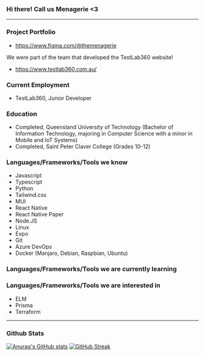 ### Hi there! Call us Menagerie <3
_________________________________________________________________________________________________________________________________________________________________________
### Project Portfolio
- https://www.figma.com/@themenagerie

We were part of the team that developed the TestLab360 website!
- https://www.testlab360.com.au/

### Current Employment
- TestLab360, Junior Developer

### Education
- Completed, Queensland University of Technology (Bachelor of Information Technology, majoring in Computer Science with a minor in Mobile and IoT Systems)
- Completed, Saint Peter Claver College (Grades 10-12)

### Languages/Frameworks/Tools we know
- Javascript
- Typescript
- Python
- Tailwind.css
- MUI
- React Native
- React Native Paper
- Node.JS
- Linux
- Expo
- Git
- Azure DevOps
- Docker (Manjaro, Debian, Raspbian, Ubuntu)
  
### Languages/Frameworks/Tools we are currently learning

### Languages/Frameworks/Tools we are interested in
- ELM
- Prisma
- Terraform

_________________________________________________________________________________________________________________________________________________________________________
### Github Stats

[![Anurag's GitHub stats](https://github-readme-stats.vercel.app/api?username=Singularity-1&theme=nightowl&count_private=true)](https://github.com/anuraghazra/github-readme-stats) 
[![GitHub Streak](https://github-readme-streak-stats.herokuapp.com/?user=Singularity-1&theme=nightowl)](https://git.io/streak-stats)
<!--
**Singularity-1/Singularity-1** is a ✨ _special_ ✨ repository because its `README.md` (this file) appears on your GitHub profile.

Here are some ideas to get you started:

- 🔭 I’m currently working on ...
- 🌱 I’m currently learning ...
- 👯 I’m looking to collaborate on ...
- 🤔 I’m looking for help with ...
- 💬 Ask me about ...
- 📫 How to reach me: ...
- 😄 Pronouns: ...
- ⚡ Fun fact: ...
-->
